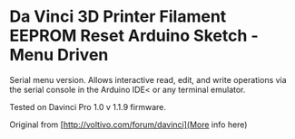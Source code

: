 Da Vinci 3D Printer Filament EEPROM Reset Arduino Sketch - Menu Driven
==============================
Serial menu version.  Allows interactive read, edit, and write operations via the serial console in the Arduino IDE< or any terminal emulator.

Tested on Davinci Pro 1.0 v 1.1.9 firmware.

Original from [http://voltivo.com/forum/davinci](More info here)

